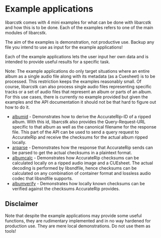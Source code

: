 # Example applications

libarcstk comes with 4 mini examples for what can be done with libarcstk and how
this is to be done. Each of the examples refers to one of the main modules of
libarcstk.

The aim of the examples is demonstration, not productive use. Backup any file
you intend to use as input for the example applications!

Each of the example applications lets the user input her own data and is
intended to provide useful results for a specific task.

Note: The example applications do only target situations where an entire album
as a single audio file along with its metadata (as a Cuesheet) is to be
processed. This restriction keeps the examples reasonably small. Of course,
libarcstk can also process single audio files representing specific tracks or a
set of audio files that represent an album or parts of an album. For this use
cases, there is currently no example provided but given the examples and the API
documentation it should not be that hard to figure out how to do it.

- [albumid](./albumid/README.md) - Demonstrates how to derive the
  AccurateRip-ID of a ripped album. With this id, libarcstk also provides the
  Query-Request-URL specific to that album as well as the canonical filename for
  the response file. This part of the API can be used to send a query request to
  AccurateRip and receive the checksums for the actual album ripped locally.
- [arparse](./arparse/README.md) - Demonstrates how the response that
  AccurateRip sends can be parsed to get the actual checksums in a plaintext
  format.
- [albumcalc](./albumcalc/README.md) - Demonstrates how AccurateRip checksums
  can be calculated locally on a ripped audio image and a CUEsheet. The actual
  decoding is performed by libsndfile, hence checksums can be calculated on any
  combination of container format and lossless audio codec that libsndfile
  supports.
- [albumverify](./albumverify/README.md) - Demonstrates how locally known
  checksums can be verified against the checksums AccurateRip provides.

## Disclaimer

Note that despite the example applications may provide some useful functions,
they are rudimentary implemented and in no way hardened for production use. They
are mere local demonstrations. Do not use them as tools!
